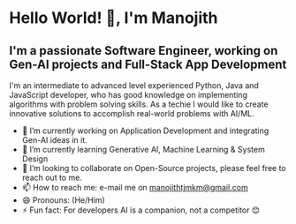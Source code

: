 # Hello World! 👋, I'm Manojith  

## **I'm a passionate Software Engineer, working on Gen-AI projects and Full-Stack App Development**

I'm an intermediate to advanced level experienced Python, Java and JavaScript developer, who has good knowledge on implementing algorithms with problem solving skills. As a techie I would like to create innovative solutions to accomplish real-world problems with AI/ML.

- 🔭 I’m currently working on Application Development and integrating Gen-AI ideas in it.
- 🌱 I’m currently learning Generative AI, Machine Learning & System Design
- 👯 I’m looking to collaborate on Open-Source projects, please feel free to reach out to me.
- 📫 How to reach me: e-mail me on manojithtjmkm@gmail.com
- 😄 Pronouns: (He/Him)
- ⚡ Fun fact: For developers AI is a companion, not a competitor 😊

